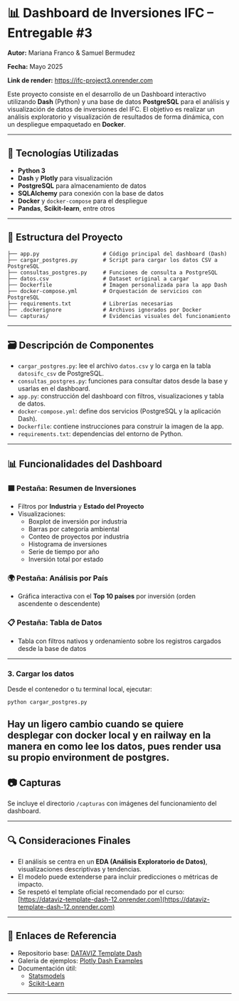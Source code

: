 # 📊 Dashboard de Inversiones IFC – Entregable #3

**Autor:** Mariana Franco & Samuel Bermudez

**Fecha:** Mayo 2025

**Link de render:** https://ifc-project3.onrender.com


Este proyecto consiste en el desarrollo de un Dashboard interactivo utilizando **Dash** (Python) y una base de datos **PostgreSQL** para el análisis y visualización de datos de inversiones del IFC. El objetivo es realizar un análisis exploratorio y visualización de resultados de forma dinámica, con un despliegue empaquetado en **Docker**.

---

## 🧰 Tecnologías Utilizadas

- **Python 3**
- **Dash** y **Plotly** para visualización
- **PostgreSQL** para almacenamiento de datos
- **SQLAlchemy** para conexión con la base de datos
- **Docker** y `docker-compose` para el despliegue
- **Pandas**, **Scikit-learn**, entre otros

---

## 📁 Estructura del Proyecto

```
├── app.py                    # Código principal del dashboard (Dash)
├── cargar_postgres.py        # Script para cargar los datos CSV a PostgreSQL
├── consultas_postgres.py     # Funciones de consulta a PostgreSQL
├── datos.csv                 # Dataset original a cargar
├── Dockerfile                # Imagen personalizada para la app Dash
├── docker-compose.yml        # Orquestación de servicios con PostgreSQL
├── requirements.txt          # Librerías necesarias
├── .dockerignore             # Archivos ignorados por Docker
└── capturas/                 # Evidencias visuales del funcionamiento
```

---

## 🗃️ Descripción de Componentes

- `cargar_postgres.py`: lee el archivo `datos.csv` y lo carga en la tabla `datosifc_csv` de PostgreSQL.
- `consultas_postgres.py`: funciones para consultar datos desde la base y usarlas en el dashboard.
- `app.py`: construcción del dashboard con filtros, visualizaciones y tabla de datos.
- `docker-compose.yml`: define dos servicios (PostgreSQL y la aplicación Dash).
- `Dockerfile`: contiene instrucciones para construir la imagen de la app.
- `requirements.txt`: dependencias del entorno de Python.

---

## 📊 Funcionalidades del Dashboard

### 🟦 Pestaña: Resumen de Inversiones

- Filtros por **Industria** y **Estado del Proyecto**
- Visualizaciones:
  - Boxplot de inversión por industria
  - Barras por categoría ambiental
  - Conteo de proyectos por industria
  - Histograma de inversiones
  - Serie de tiempo por año
  - Inversión total por estado

### 🌍 Pestaña: Análisis por País

- Gráfica interactiva con el **Top 10 países** por inversión (orden ascendente o descendente)

### 📋 Pestaña: Tabla de Datos

- Tabla con filtros nativos y ordenamiento sobre los registros cargados desde la base de datos

---


### 3. Cargar los datos

Desde el contenedor o tu terminal local, ejecutar:

```bash
python cargar_postgres.py
```
Hay un ligero cambio cuando se quiere desplegar con docker local y en railway en la manera en como lee los datos, pues render usa su propio environment de postgres.
---

## 📷 Capturas

Se incluye el directorio `/capturas` con imágenes del funcionamiento del dashboard.

---

## 🔍 Consideraciones Finales

- El análisis se centra en un **EDA (Análisis Exploratorio de Datos)**, visualizaciones descriptivas y tendencias.
- El modelo puede extenderse para incluir predicciones o métricas de impacto.
- Se respetó el template oficial recomendado por el curso:
  [https://dataviz-template-dash-12.onrender.com](https://dataviz-template-dash-12.onrender.com)

---

## 📎 Enlaces de Referencia

- Repositorio base: [DATAVIZ Template Dash](https://github.com/Kalbam/DATAVIZ_Template_Dash)
- Galería de ejemplos: [Plotly Dash Examples](https://plotly.com/examples/)
- Documentación útil:
  - [Statsmodels](https://www.statsmodels.org/stable/examples/index.html#linear-regression-models)
  - [Scikit-Learn](https://www.datacamp.com/es/blog/category/machine-learning)

---
